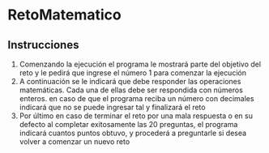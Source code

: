 <h1>RetoMatematico</h1>

<h2>Instrucciones</h2>
<ol>
  <li>Comenzando la ejecución el programa le mostrará parte del objetivo del reto y le pedirá que ingrese el número 1 para comenzar la ejecución</li>
  <li>A continuación se le indicará que debe responder las operaciones matemáticas. Cada una de ellas debe ser respondida con números enteros. en caso de que el programa reciba un número con decimales indicará que no se puede ingresar tal y finalizará el reto</li>
  <li>Por último en caso de terminar el reto por una mala respuesta o en su defecto al completar exitosamente las 20 preguntas, el programa indicará cuantos puntos obtuvo, y procederá a preguntarle si desea volver a comenzar un nuevo reto</li>
</ol>
